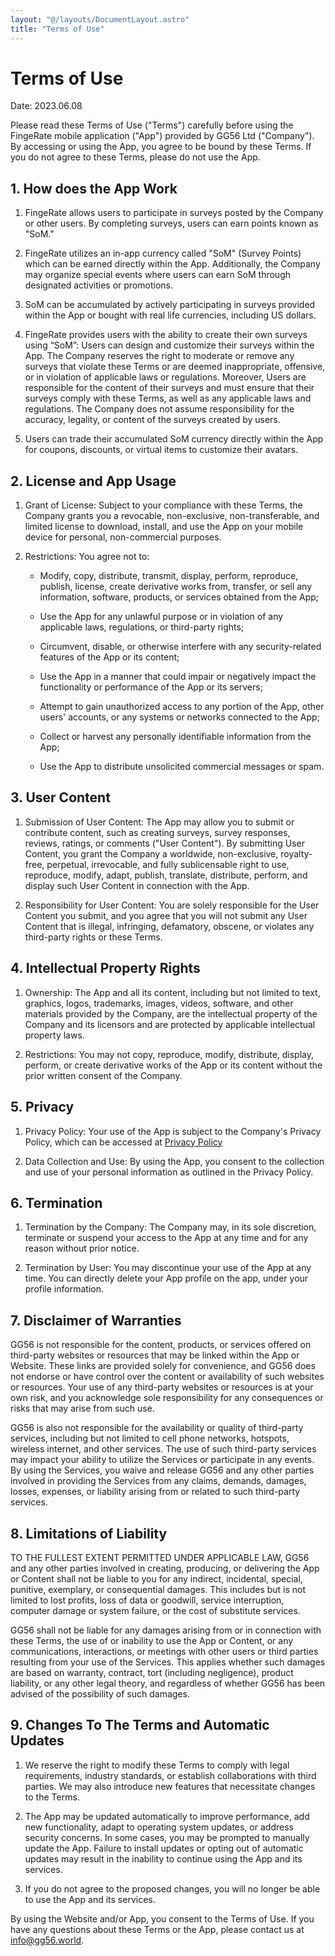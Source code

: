 ```yaml
---
layout: "@/layouts/DocumentLayout.astro"
title: "Terms of Use"
---
```


# Terms of Use

Date: <time datetime="2023-06-08">2023.06.08</time>

Please read these Terms of Use ("Terms") carefully before using the FingeRate mobile application ("App") provided by GG56 Ltd ("Company"). By accessing or using the App, you agree to be bound by these Terms. If you do not agree to these Terms, please do not use the App.

## 1. How does the App Work

1. FingeRate allows users to participate in surveys posted by the Company or other users. By completing surveys, users can earn points known as "SoM."

1. FingeRate utilizes an in-app currency called "SoM" (Survey Points) which can be earned directly within the App. Additionally, the Company may organize special events where users can earn SoM through designated activities or promotions.

1. SoM can be accumulated by actively participating in surveys provided within the App or bought with real life currencies, including US dollars.

1. FingeRate provides users with the ability to create their own surveys using “SoM”: Users can design and customize their surveys within the App. The Company reserves the right to moderate or remove any surveys that violate these Terms or are deemed inappropriate, offensive, or in violation of applicable laws or regulations. Moreover, Users are responsible for the content of their surveys and must ensure that their surveys comply with these Terms, as well as any applicable laws and regulations. The Company does not assume responsibility for the accuracy, legality, or content of the surveys created by users.

1. Users can trade their accumulated SoM currency directly within the App for coupons, discounts, or virtual items to customize their avatars.

## 2. License and App Usage

1. Grant of License: Subject to your compliance with these Terms, the Company grants you a revocable, non-exclusive, non-transferable, and limited license to download, install, and use the App on your mobile device for personal, non-commercial purposes.

2. Restrictions: You agree not to:

   - Modify, copy, distribute, transmit, display, perform, reproduce, publish, license, create derivative works from, transfer, or sell any information, software, products, or services obtained from the App;

   - Use the App for any unlawful purpose or in violation of any applicable laws, regulations, or third-party rights;

   - Circumvent, disable, or otherwise interfere with any security-related features of the App or its content;

   - Use the App in a manner that could impair or negatively impact the functionality or performance of the App or its servers;

   - Attempt to gain unauthorized access to any portion of the App, other users' accounts, or any systems or networks connected to the App;

   - Collect or harvest any personally identifiable information from the App;

   - Use the App to distribute unsolicited commercial messages or spam.

## 3. User Content

1. Submission of User Content: The App may allow you to submit or contribute content, such as creating surveys, survey responses, reviews, ratings, or comments ("User Content"). By submitting User Content, you grant the Company a worldwide, non-exclusive, royalty-free, perpetual, irrevocable, and fully sublicensable right to use, reproduce, modify, adapt, publish, translate, distribute, perform, and display such User Content in connection with the App.

2. Responsibility for User Content: You are solely responsible for the User Content you submit, and you agree that you will not submit any User Content that is illegal, infringing, defamatory, obscene, or violates any third-party rights or these Terms.

## 4. Intellectual Property Rights

1. Ownership: The App and all its content, including but not limited to text, graphics, logos, trademarks, images, videos, software, and other materials provided by the Company, are the intellectual property of the Company and its licensors and are protected by applicable intellectual property laws.

2. Restrictions: You may not copy, reproduce, modify, distribute, display, perform, or create derivative works of the App or its content without the prior written consent of the Company.

## 5. Privacy

1. Privacy Policy: Your use of the App is subject to the Company's Privacy Policy, which can be accessed at [Privacy Policy](/privacy-policy)

2. Data Collection and Use: By using the App, you consent to the collection and use of your personal information as outlined in the Privacy Policy.

## 6. Termination

1. Termination by the Company: The Company may, in its sole discretion, terminate or suspend your access to the App at any time and for any reason without prior notice.

2. Termination by User: You may discontinue your use of the App at any time. You can directly delete your App profile on the app, under your profile information.

## 7. Disclaimer of Warranties

GG56 is not responsible for the content, products, or services offered on third-party websites or resources that may be linked within the App or Website. These links are provided solely for convenience, and GG56 does not endorse or have control over the content or availability of such websites or resources. Your use of any third-party websites or resources is at your own risk, and you acknowledge sole responsibility for any consequences or risks that may arise from such use.

GG56 is also not responsible for the availability or quality of third-party services, including but not limited to cell phone networks, hotspots, wireless internet, and other services. The use of such third-party services may impact your ability to utilize the Services or participate in any events. By using the Services, you waive and release GG56 and any other parties involved in providing the Services from any claims, demands, damages, losses, expenses, or liability arising from or related to such third-party services.

## 8. Limitations of Liability

TO THE FULLEST EXTENT PERMITTED UNDER APPLICABLE LAW, GG56 and any other parties involved in creating, producing, or delivering the App or Content shall not be liable to you for any indirect, incidental, special, punitive, exemplary, or consequential damages. This includes but is not limited to lost profits, loss of data or goodwill, service interruption, computer damage or system failure, or the cost of substitute services.

GG56 shall not be liable for any damages arising from or in connection with these Terms, the use of or inability to use the App or Content, or any communications, interactions, or meetings with other users or third parties resulting from your use of the Services. This applies whether such damages are based on warranty, contract, tort (including negligence), product liability, or any other legal theory, and regardless of whether GG56 has been advised of the possibility of such damages.

## 9. Changes To The Terms and Automatic Updates

1. We reserve the right to modify these Terms to comply with legal requirements, industry standards, or establish collaborations with third parties. We may also introduce new features that necessitate changes to the Terms.

2. The App may be updated automatically to improve performance, add new functionality, adapt to operating system updates, or address security concerns. In some cases, you may be prompted to manually update the App. Failure to install updates or opting out of automatic updates may result in the inability to continue using the App and its services.

3. If you do not agree to the proposed changes, you will no longer be able to use the App and its services.

By using the Website and/or App, you consent to the Terms of Use. If you have any questions about these Terms or the App, please contact us at [info@gg56.world](mailto:info@gg56.world).
